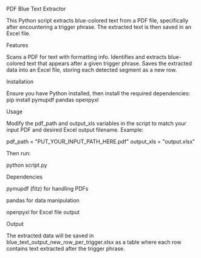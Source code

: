 PDF Blue Text Extractor

This Python script extracts blue-colored text from a PDF file, specifically after encountering a trigger phrase. The extracted text is then saved in an Excel file.

Features

Scans a PDF for text with formatting info.
Identifies and extracts blue-colored text that appears after a given trigger phrase.
Saves the extracted data into an Excel file, storing each detected segment as a new row.

Installation

Ensure you have Python installed, then install the required dependencies:
pip install pymupdf pandas openpyxl

Usage

Modify the pdf_path and output_xls variables in the script to match your input PDF and desired Excel output filename. Example:

pdf_path = "PUT_YOUR_INPUT_PATH_HERE.pdf"
output_xls = "output.xlsx"

Then run:

python script.py

Dependencies

pymupdf (fitz) for handling PDFs

pandas for data manipulation

openpyxl for Excel file output

Output

The extracted data will be saved in blue_text_output_new_row_per_trigger.xlsx as a table where each row contains text extracted after the trigger phrase.
